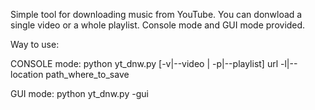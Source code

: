 Simple tool for downloading music from YouTube. You can donwload a single video or a whole playlist.
Console mode and GUI mode provided.

Way to use:

CONSOLE mode: python yt_dnw.py [-v|--video | -p|--playlist] url -l|--location path_where_to_save

GUI mode: python yt_dnw.py -gui



